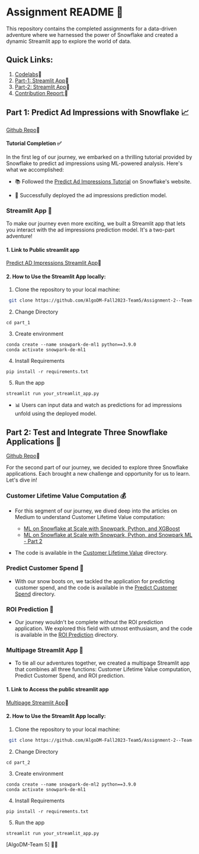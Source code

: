 # Assignment README 🚀

This repository contains the completed assignments for a data-driven adventure where we harnessed the power of Snowflake and created a dynamic Streamlit app to explore the world of data.

## Quick Links:
1. [Codelabs](https://codelabs-preview.appspot.com/?file_id=1ea3kTSSYjT_-X9iKF2V4aCMk4L_BEHLe5yHWjPbdFhM#0)🔗
2. [Part-1: Streamlit App](https://algodm-fall2023-team5-assignment-2--team-5-part-1main-w9gt3r.streamlit.app/)🔗
3. [Part-2: Streamlit App](https://algodm-fall2023-team5-assignment-2--team-5-part-2home-hvbgog.streamlit.app/)🔗
4. [Contribution Report:](https://github.com/AlgoDM-Fall2023-Team5/Assignment-2--Team-5/blob/Main/Project%20Contribution%20Report.pdf)🔗


## Part 1: Predict Ad Impressions with Snowflake 📈
[Github Repo](https://github.com/AlgoDM-Fall2023-Team5/Assignment-2--Team-5/tree/Main/Part_1)🔗
#### Tutorial Completion ✅

In the first leg of our journey, we embarked on a thrilling tutorial provided by Snowflake to predict ad impressions using ML-powered analysis. Here's what we accomplished:

- 📚 Followed the [Predict Ad Impressions Tutorial](https://quickstarts.snowflake.com/guide/predict_ad_impressions_with_ml_powered_analysis/index.html#0) on Snowflake's website.

- 🚀 Successfully deployed the ad impressions prediction model.

### Streamlit App 🌟

To make our journey even more exciting, we built a Streamlit app that lets you interact with the ad impressions prediction model. It's a two-part adventure!

#### 1. Link to Public streamlit app
[Predict AD Impressions Streamlit App](https://algodm-fall2023-team5-assignment-2--team-5-part-1main-w9gt3r.streamlit.app/)🔗
#### 2. How to Use the Streamlit App locally:
1. Clone the repository to your local machine:


  ```bash
   git clone https://github.com/AlgoDM-Fall2023-Team5/Assignment-2--Team-5.git
   ```
   2. Change Directory 

   ```
   cd part_1
   ```
3. Create environment
```
conda create --name snowpark-de-ml1 python==3.9.0
conda activate snowpark-de-ml1
   ```

4. Install Requirements
```
pip install -r requirements.txt

   ```
   5. Run the app

   ```
   streamlit run your_streamlit_app.py

   ```

- 📊 Users can input data and watch as predictions for ad impressions unfold using the deployed model.

## Part 2: Test and Integrate Three Snowflake Applications 🧩
[Github Repo](https://github.com/AlgoDM-Fall2023-Team5/Assignment-2--Team-5/tree/Main/Part_2)🔗

For the second part of our journey, we decided to explore three Snowflake applications. Each brought a new challenge and opportunity for us to learn. Let's dive in!

### Customer Lifetime Value Computation 💰

- For this segment of our journey, we dived deep into the articles on Medium to understand Customer Lifetime Value computation:
  - [ML on Snowflake at Scale with Snowpark, Python, and XGBoost](https://medium.com/snowflake/ml-on-snowflake-at-scale-with-snowpark-python-and-xgboost-c329c30c2feb)
  - [ML on Snowflake at Scale with Snowpark, Python, and Snowpark ML - Part 2](https://medium.com/snowflake/ml-on-snowflake-at-scale-with-snowpark-python-and-snowpark-ml-part-2-6491d72a9903)

- The code is available in the [Customer Lifetime Value](https://github.com/Snowflake-Labs/snowpark-python-demos/tree/main/tpcds-customer-lifetime-value) directory.

### Predict Customer Spend 🛒

- With our snow boots on, we tackled the application for predicting customer spend, and the code is available in the [Predict Customer Spend](https://github.com/Snowflake-Labs/snowpark-python-demos/tree/main/Predict%20Customer%20Spend) directory.

### ROI Prediction 💸

- Our journey wouldn't be complete without the ROI prediction application. We explored this field with utmost enthusiasm, and the code is available in the [ROI Prediction](https://github.com/Snowflake-Labs/snowpark-python-demos/tree/main/Advertising-Spend-ROI-Prediction) directory.

### Multipage Streamlit App 🚀

- To tie all our adventures together, we created a multipage Streamlit app that combines all three functions: Customer Lifetime Value computation, Predict Customer Spend, and ROI prediction.


#### 1. Link to Access the public streamlit app
[Multipage Streamlit App](https://algodm-fall2023-team5-assignment-2--team-5-part-2home-hvbgog.streamlit.app/)🔗
#### 2. How to Use the Streamlit App locally:
1. Clone the repository to your local machine:


  ```bash
   git clone https://github.com/AlgoDM-Fall2023-Team5/Assignment-2--Team-5.git
   ```
   2. Change Directory 

   ```
   cd part_2
   ```
3. Create environment
```
conda create --name snowpark-de-ml2 python==3.9.0
conda activate snowpark-de-ml1
   ```

4. Install Requirements
```
pip install -r requirements.txt

   ```
   5. Run the app

   ```
   streamlit run your_streamlit_app.py

   ```



[AlgoDM-Team 5] 🧑‍💻

